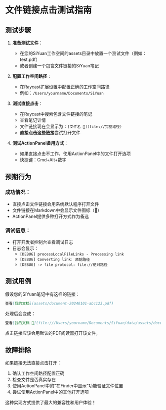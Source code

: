 # 文件链接点击测试指南

## 测试步骤

1. **准备测试文件**：
   - 在您的SiYuan工作空间的assets目录中放置一个测试文件（例如：test.pdf）
   - 或者创建一个包含文件链接的SiYuan笔记

2. **配置工作空间路径**：
   - 在Raycast扩展设置中配置正确的工作空间路径
   - 例如：`/Users/yourname/Documents/SiYuan`

3. **测试直接点击**：
   - 在Raycast中搜索包含文件链接的笔记
   - 查看笔记详情
   - 文件链接现在会显示为：`[文件名 📎](file://完整路径)`
   - **直接点击这些链接**尝试打开文件

4. **测试ActionPanel备用方式**：
   - 如果直接点击不工作，使用ActionPanel中的文件打开选项
   - 快捷键：Cmd+Alt+数字

## 预期行为

### 成功情况：
- 直接点击文件链接会用系统默认程序打开文件
- 文件链接在Markdown中会显示文件图标（📎）
- ActionPanel提供多种打开方式作为备选

### 调试信息：
- 打开开发者控制台查看调试日志
- 日志会显示：
  - `[DEBUG] processLocalFileLinks - Processing link`
  - `[DEBUG] Converting link: 原始路径`
  - `[DEBUG] -> file protocol: file://绝对路径`

## 测试用例

假设您的SiYuan笔记中有这样的链接：
```markdown
查看[我的文档](assets/document-20240101-abc123.pdf)
```

处理后会变成：
```markdown
查看[我的文档 📎](file:///Users/yourname/Documents/SiYuan/data/assets/document-20240101-abc123.pdf)
```

点击链接应该会用默认的PDF阅读器打开该文件。

## 故障排除

如果链接无法直接点击打开：
1. 确认工作空间路径配置正确
2. 检查文件是否真实存在
3. 使用ActionPanel中的"在Finder中显示"功能验证文件位置
4. 尝试使用ActionPanel中的其他打开选项

这种实现方式提供了最大的兼容性和用户体验！